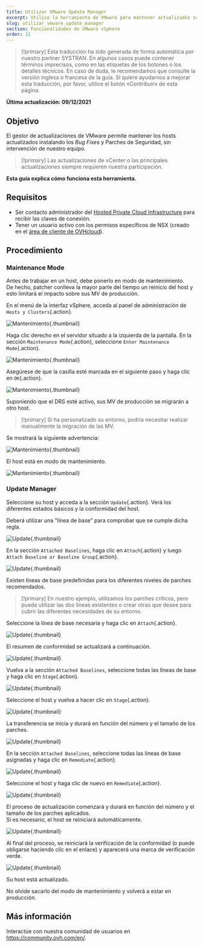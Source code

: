 ```yaml
---
title: Utilizar VMware Update Manager
excerpt: Utilice la herramienta de VMware para mantener actualizados sus hosts.
slug: utilizar_vmware_update_manager
section: Funcionalidades de VMware vSphere
order: 11
---
```


> [!primary]
> Esta traducción ha sido generada de forma automática por nuestro partner SYSTRAN. En algunos casos puede contener términos imprecisos, como en las etiquetas de los botones o los detalles técnicos. En caso de duda, le recomendamos que consulte la versión inglesa o francesa de la guía. Si quiere ayudarnos a mejorar esta traducción, por favor, utilice el botón «Contribuir» de esta página.
>

**Última actualización: 09/12/2021**

## Objetivo

El gestor de actualizaciones de VMware permite mantener los hosts actualizados instalando los *Bug Fixes* y Parches de Seguridad, sin intervención de nuestro equipo.     

> [!primary]
> Las actualizaciones de vCenter o las principales actualizaciones siempre requieren nuestra participación.

**Esta guía explica cómo funciona esta herramienta.**

## Requisitos

- Ser contacto administrador del [Hosted Private Cloud Infrastructure](https://www.ovhcloud.com/es/enterprise/products/hosted-private-cloud/) para recibir las claves de conexión.
- Tener un usuario activo con los permisos específicos de NSX (creado en el [área de cliente de OVHcloud](https://ca.ovh.com/auth/?action=gotomanager&from=https://www.ovh.com/world/&ovhSubsidiary=ws)).

## Procedimiento

### Maintenance Mode

Antes de trabajar en un host, debe ponerlo en modo de mantenimiento.    
De hecho, patcher conlleva la mayor parte del tiempo un reinicio del host y esto limitará el impacto sobre sus MV de producción. 

En el menú de la interfaz vSphere, acceda al panel de administración de `Hosts y Clusters`{.action}.

![Mantenimiento](images/en01menu.png){.thumbnail}

Haga clic derecho en el servidor situado a la izquierda de la pantalla. En la sección `Maintenance Mode`{.action}, seleccione `Enter Maintenance Mode`{.action}.

![Mantenimiento](images/en02maintenance.png){.thumbnail}

Asegúrese de que la casilla esté marcada en el siguiente paso y haga clic en `OK`{.action}.

![Mantenimiento](images/en03enter.png){.thumbnail}

Suponiendo que el DRS esté activo, sus MV de producción se migrarán a otro host.

> [!primary]
> Si ha personalizado su entorno, podría necesitar realizar manualmente la migración de las MV.
>

Se mostrará la siguiente advertencia:     

![Mantenimiento](images/en04warning.png){.thumbnail}

El host está en modo de mantenimiento.

![Mantenimiento](images/en05maintenanced.png){.thumbnail}

### Update Manager

Seleccione su host y acceda a la sección `Update`{.action}.
Verá los diferentes estados básicos y la conformidad del host.     

Deberá utilizar una "línea de base" para comprobar que se cumple dicha regla.

![Update](images/en06summary.png){.thumbnail}

En la sección `Attached Baselines`, haga clic en `Attach`{.action} y luego `Attach Baseline or Baseline Group`{.action}.

![Update](images/en07attach.png){.thumbnail}

Existen líneas de base predefinidas para los diferentes niveles de parches recomendados.

> [!primary]
> En nuestro ejemplo, utilizamos los parches críticos, pero puede utilizar las dos líneas existentes o crear otras que desee para cubrir las diferentes necesidades de su entorno.
>

Seleccione la línea de base necesaria y haga clic en `Attach`{.action}.

![Update](images/en08define.png){.thumbnail}

El resumen de conformidad se actualizará a continuación.     

![Update](images/en09noncompliant.png){.thumbnail}

Vuelva a la sección `Attached Baselines`, seleccione todas las líneas de base y haga clic en `Stage`{.action}.

![Update](images/en10bisstage.png){.thumbnail}

Seleccione el host y vuelva a hacer clic en `Stage`{.action}.

![Update](images/en10terstagea.png){.thumbnail}

La transferencia se inicia y durará en función del número y el tamaño de los parches.

![Update](images/en10terstage.png){.thumbnail}

En la sección `Attached Baselines`, seleccione todas las líneas de base asignadas y haga clic en `Remediate`{.action}.

![Update](images/en10remediate.png){.thumbnail}

Seleccione el host y haga clic de nuevo en `Remediate`{.action}.

![Update](images/en11remediate.png){.thumbnail}

El proceso de actualización comenzará y durará en función del número y el tamaño de los parches aplicados.<br>
Si es necesario, el host se reiniciará automáticamente.

![Update](images/en12remediating.png){.thumbnail}

Al final del proceso, se reiniciará la verificación de la conformidad (o puede obligarse haciendo clic en el enlace) y aparecerá una marca de verificación verde.

![Update](images/en13compliant.png){.thumbnail}

Su host está actualizado.    

No olvide sacarlo del modo de mantenimiento y volverá a estar en producción.

## Más información

Interactúe con nuestra comunidad de usuarios en <https://community.ovh.com/en/>.
